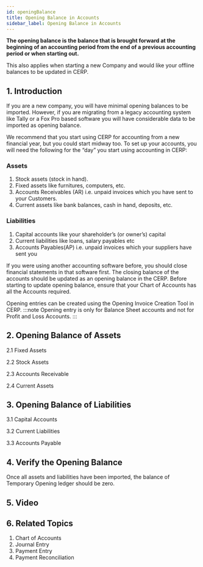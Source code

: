 ```yaml
---
id: openingBalance
title: Opening Balance in Accounts
sidebar_label: Opening Balance in Accounts
---
```


**The opening balance is the balance that is brought forward at the beginning of an accounting period from the end of a previous accounting period or when starting out.**

This also applies when starting a new Company and would like your offline balances to be updated in CERP.

## 1. Introduction

If you are a new company, you will have minimal opening balances to be imported. However, if you are migrating from a legacy accounting system like Tally or a Fox Pro based software you will have considerable data to be imported as opening balance.

We recommend that you start using CERP for accounting from a new financial year, but you could start midway too. To set up your accounts, you will need the following for the “day” you start using accounting in CERP:

### Assets

1. Stock assets (stock in hand).
1. Fixed assets like furnitures, computers, etc.
1. Accounts Receivables (AR) i.e. unpaid invoices which you have sent to your Customers.
1. Current assets like bank balances, cash in hand, deposits, etc.

### Liabilities

1. Capital accounts like your shareholder’s (or owner’s) capital
1. Current liabilities like loans, salary payables etc
1. Accounts Payables(AP) i.e. unpaid invoices which your suppliers have sent you

If you were using another accounting software before, you should close financial statements in that software first. The closing balance of the accounts should be updated as an opening balance in the CERP. Before starting to update opening balance, ensure that your Chart of Accounts has all the Accounts required.

Opening entries can be created using the Opening Invoice Creation Tool in CERP.
:::note
Opening entry is only for Balance Sheet accounts and not for Profit and Loss Accounts.
:::

## 2. Opening Balance of Assets

2.1 Fixed Assets

2.2 Stock Assets

2.3 Accounts Receivable

2.4 Current Assets

## 3. Opening Balance of Liabilities

3.1 Capital Accounts

3.2 Current Liabilities

3.3 Accounts Payable

## 4. Verify the Opening Balance

Once all assets and liabilities have been imported, the balance of Temporary Opening ledger should be zero.

## 5. Video

## 6. Related Topics

1. Chart of Accounts
1. Journal Entry
1. Payment Entry
1. Payment Reconciliation
